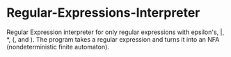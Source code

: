 # Regular-Expressions-Interpreter
Regular Expression interpreter for only regular expressions with epsilon's, |, *, (, and ). The program takes a regular expression and turns it into an NFA (nondeterministic finite automaton).
